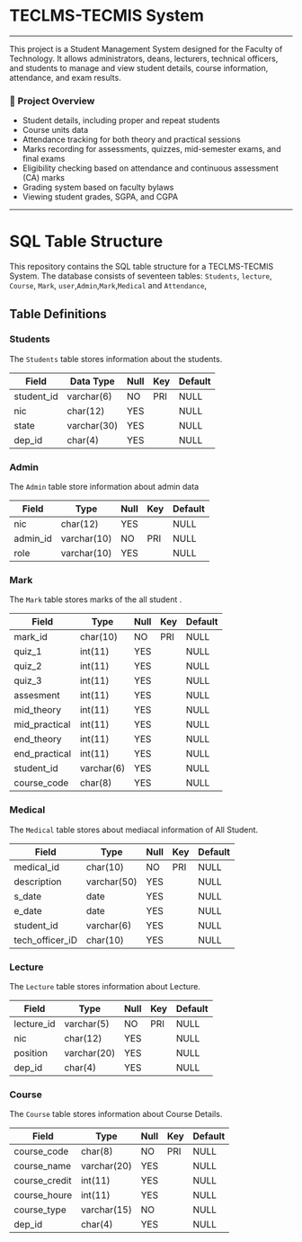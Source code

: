 # TECLMS-TECMIS System
***

<p>This project is a Student Management System designed for the Faculty of Technology. It allows administrators, deans, lecturers, technical officers, and students to manage and view student details, course information, attendance, and exam results.</p>

### 🤖 Project Overview

- Student details, including proper and repeat students
- Course units data
- Attendance tracking for both theory and practical sessions
- Marks recording for assessments, quizzes, mid-semester exams, and final exams
- Eligibility checking based on attendance and continuous assessment (CA) marks
- Grading system based on faculty bylaws
- Viewing student grades, SGPA, and CGPA

***

# SQL Table Structure

This repository contains the SQL table structure for a TECLMS-TECMIS System. The database consists of seventeen tables: `Students`, `lecture`, `Course`, `Mark`, `user`,`Admin`,`Mark`,`Medical` and `Attendance`,

## Table Definitions

### Students

The `Students` table stores information about the students.

| Field      | Data Type   | Null | Key | Default |
|------------|-------------|------|-----|---------|
| student_id | varchar(6)  | NO   | PRI | NULL    |
| nic        | char(12)    | YES  |     | NULL    |
| state      | varchar(30) | YES  |     | NULL    |
| dep_id     | char(4)     | YES  |     | NULL    |

### Admin

The `Admin` table store information about admin data 

| Field    | Type        | Null | Key | Default | 
|----------|-------------|------|-----|---------|
| nic      | char(12)    | YES  |     | NULL    |       
| admin_id | varchar(10) | NO   | PRI | NULL    |       
| role     | varchar(10) | YES  |     | NULL    |  

### Mark

The `Mark` table stores marks of the all student .

| Field         | Type       | Null | Key | Default | 
|---------------|------------|------|-----|---------|
| mark_id       | char(10)   | NO   | PRI | NULL    |       
| quiz_1        | int(11)    | YES  |     | NULL    |       
| quiz_2        | int(11)    | YES  |     | NULL    |       
| quiz_3        | int(11)    | YES  |     | NULL    |       
| assesment     | int(11)    | YES  |     | NULL    |       
| mid_theory    | int(11)    | YES  |     | NULL    |       
| mid_practical | int(11)    | YES  |     | NULL    |       
| end_theory    | int(11)    | YES  |     | NULL    |       
| end_practical | int(11)    | YES  |     | NULL    |       
| student_id    | varchar(6) | YES  |     | NULL    |       
| course_code   | char(8)    | YES  |     | NULL    |       

### Medical

The `Medical` table stores about mediacal information of All Student.

| Field           | Type        | Null | Key | Default | 
|-----------------|-------------|------|-----|---------|
| medical_id      | char(10)    | NO   | PRI | NULL    |       
| description     | varchar(50) | YES  |     | NULL    |       
| s_date          | date        | YES  |     | NULL    |       
| e_date          | date        | YES  |     | NULL    |       
| student_id      | varchar(6)  | YES  |     | NULL    |       
| tech_officer_iD | char(10)    | YES  |     | NULL    |       

### Lecture

The `Lecture` table stores information about Lecture.

| Field      | Type        | Null | Key | Default |
|------------|-------------|------|-----|---------|
| lecture_id | varchar(5)  | NO   | PRI | NULL    |
| nic        | char(12)    | YES  |     | NULL    |
| position   | varchar(20) | YES  |     | NULL    |
| dep_id     | char(4)     | YES  |     | NULL    |

### Course

The `Course` table stores information about Course Details.

| Field         | Type        | Null | Key | Default |
|---------------|-------------|------|-----|---------|
| course_code   | char(8)     | NO   | PRI | NULL    |
| course_name   | varchar(20) | YES  |     | NULL    |
| course_credit | int(11)     | YES  |     | NULL    |
| course_houre  | int(11)     | YES  |     | NULL    |
| course_type   | varchar(15) | NO   |     | NULL    |
| dep_id        | char(4)     | YES  |     | NULL    |

